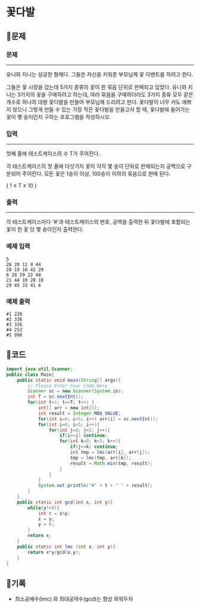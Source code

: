 # 꽃다발

## 📍문제

### **문제**

---

유니와 지니는 성공한 형제다. 그들은 자신을 키워준 부모님께 꽃 이벤트를 하려고 한다.

그들은 꽃 시장을 갔는데 5가지 종류의 꽃이 한 묶음 단위로 판매되고 있었다. 유니와 지니는 3가지의 꽃을 구매하려고 하는데, 여러 묶음을 구매하더라도 3가지 종류 모두 같은 개수로 하나의 대왕 꽃다발을 만들어 부모님께 드리려고 한다. 꽃다발이 너무 커도 예쁘지 않으니 그렇게 만들 수 있는 가장 작은 꽃다발을 만들고자 할 때, 꽃다발에 들어가는 꽃이 몇 송이인지 구하는 프로그램을 작성하시오.

### **입력**

---

첫째 줄에 테스트케이스의 수 T가 주어진다..

각 테스트케이스의 첫 줄에 다섯가지 꽃이 각각 몇 송이 단위로 판매되는지 공백으로 구분되어 주어진다. 모든 꽃은 1송이 이상, 100송이 이하의 묶음으로 판매 된다.

( 1 ≤ T ≤ 10 )

### **출력**

---

각 테스트케이스마다 '#'과 테스트케이스의 번호, 공백을 출력한 뒤 꽃다발에 포함되는 꽃이 한 꽃 당 몇 송이인지 출력한다.

### **예제 입력**

```
5
26 20 11 9 44
28 19 16 42 29
6 28 29 22 48
21 44 10 28 18
29 45 33 41 6

```

### **예제 출력**

```
#1 220
#2 336
#3 336
#4 252
#5 990
```

## 📍코드

```java
import java.util.Scanner;
public class Main{
    public static void main(String[] args){
        // Please Enter Your Code Here
        Scanner sc = new Scanner(System.in);
        int T = sc.nextInt();
        for(int t=1; t<=T; t++) {
            int[] arr = new int[5];
            int result = Integer.MAX_VALUE;
            for(int i=0; i<5; i++) arr[i] = sc.nextInt();
            for(int i=0; i<5; i++){
                for(int j=0; j<5; j++){
                    if(i>=j) continue;
                    for(int k=0; k<5; k++){
                        if(j>=k) continue;
                        int tmp = lmc(arr[i], arr[j]);
                        tmp = lmc(tmp, arr[k]);
                        result = Math.min(tmp, result);
                    }
                }
            }
            System.out.println("#" + t + " " + result);
        }
    }
    public static int gcd(int x, int y){
        while(y!=0){
            int r = x%y;
            x = y;
            y = r;
        }
        return x;
    }
    public static int lmc (int x, int y){
        return x*y/gcd(x,y);
    }
}
```

## 📍기록

- 최소공배수(lmc) 와 최대공약수(gcd)는 항상 외워두자
